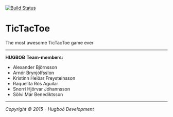 [![Build Status](https://travis-ci.org/Hugbod1/TicTacToe.svg)](https://travis-ci.org/Hugbod1/TicTacToe)

# TicTacToe
The most awesome TicTacToe game ever

----
**HUGBOÐ**
**Team-members:**

- Alexander Björnsson
- Arnór Brynjólfss!on 
- Kristinn Heiðar Freysteinsson
- Raquelíta Rós Aguilar	
- Snorri Hjörvar Jóhannsson
- Sölvi Már Benediktsson

---
*Copyright © 2015 - Hugboð Development*

